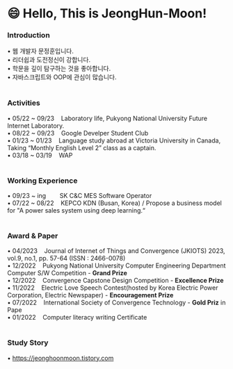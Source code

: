 # 😄 Hello, This is JeongHun-Moon!

### Introduction
• 웹 개발자 문정훈입니다. <br>
• 리더쉽과 도전정신이 강합니다.<br>
• 학문을 깊이 탐구하는 것을 좋아합니다. <br>
• 자바스크립트와 OOP에 관심이 많습니다.<br><br>    

### Activities
• 05/22 ~ 09/23 &nbsp;&nbsp; Laboratory life,  Pukyong National University Future Internet Laboratory.<br>
• 08/22 ~ 09/23 &nbsp;&nbsp; Google Develper Student Club<br>
• 01/23 ~ 01/23 &nbsp;&nbsp; Language study abroad at Victoria University in Canada,  Taking “Monthly English Level 2” class as a captain.<br>
• 03/18 ~ 03/19 &nbsp;&nbsp; WAP<br><br>

### Working Experience
• 09/23 ~ ing   &nbsp;&nbsp;&nbsp;&nbsp;&nbsp;&nbsp; SK C&C MES Software Operator<br>
• 07/22 ~ 08/22 &nbsp;&nbsp; KEPCO KDN (Busan, Korea) / Propose a business model for "A power sales system using deep learning.“<br><br>
<!--• 09/23 ~ ing &nbsp;&nbsp; &nbsp;&nbsp;  SK C&C USA MES&RTD Software Operator<br><br>-->

### Award & Paper
• 04/2023 &nbsp;&nbsp; Journal of Internet of Things and Convergence (JKIOTS) 2023, vol.9, no.1, pp. 57-64 (ISSN : 2466-0078)<br>
• 12/2022 &nbsp;&nbsp; Pukyong National University Computer Engineering Department Computer S/W Competition - <b>Grand Prize</b><br>
• 12/2022	&nbsp;&nbsp; Convergence Capstone Design Competition - <b>Excellence Prize</b><br>
• 11/2022	&nbsp;&nbsp; Electric Love Speech Contest(hosted by Korea Electric Power Corporation, Electric Newspaper) - <b>Encouragement Prize</b><br>
• 07/2022	&nbsp;&nbsp; International Society of Convergence Technology - <b>Gold Priz</b> in Pape<br>
• 01/2022	&nbsp;&nbsp; Computer literacy writing Certificate<br><br>

### Study Story
• https://jeonghoonmoon.tistory.com<br><br>

<!--
### Upper-intermediate level English
• TOEIC Speaking Lv. 6<br><br>

  



**JeongHunMoon/JeongHunMoon** is a ✨ _special_ ✨ repository because its `README.md` (this file) appears on your GitHub profile.

Here are some ideas to get you started:

- 🔭 I’m currently working on ...
- 🌱 I’m currently learning ...
- 👯 I’m looking to collaborate on ...
- 🤔 I’m looking for help with ...
- 💬 Ask me about ...
- 📫 How to reach me: ...
- 😄 Pronouns: ...
- ⚡ Fun fact: ...
-->
